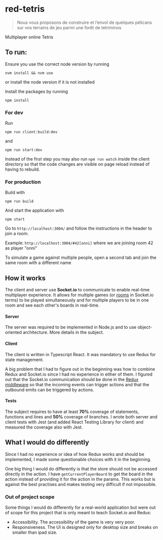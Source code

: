 # red-tetris
> Nous vous proposons de construire et l’envol de quelques pélicans sur vos terrains de jeu parmi une forêt de tetriminos

Multiplayer online Tetris

## To run:

Ensure you use the correct node version by running
```
nvm install && nvm use
```
or install the node version if it is not installed

Install the packages by running
```
npm install
```

### For dev

Run 
```
npm run client:build:dev
```
and
```
npm run start:dev
```

Instead of the first step you may also run `npm run watch` inside the client directory so that the code changes are visible on page reload instead of having to rebuild.

### For production

Build with
```
npm run build
```

And start the application with
```
npm start
```

Go to `http://localhost:3004/` and follow the instructions in the header to join a room.

Example: `http://localhost:3004/#42[onni]` where we are joining room 42 as player "onni"

To simulate a game against multiple people, open a second tab and join the same room with a different name

## How it works

The client and server use **Socket.io** to communicate to enable real-time multiplayer experience. It allows for multiple games (or [rooms](https://socket.io/docs/v4/rooms/) in Socket.io terms) to be played simultaneously and for multiple players to be in one room and see each other's boards in real-time.

#### Server
The server was required to be implemented in Node.js and to use object-oriented architecture. More details in the subject.

#### Client
The client is written in Typescript React. It was mandatory to use Redux for state management.

A big problem that I had to figure out in the beginning was how to combine Redux and Socket.io since I had no experience in either of them. I figured out that the Socket.io communication should be done in the [Redux middleware](https://github.com/osalmine/red-tetris/blob/master/client/src/middleware/socketMiddleWare.ts) so that the incoming events can trigger actions and that the outbound emits can be triggered by actions.

#### Tests

The subject requires to have at least **70%** coverage of statements, functions and lines and **50%** coverage of branches. I wrote both server and client tests with Jest (and added React Testing Library for client) and measured the coverage also with Jest.

## What I would do differently

Since I had no experience or idea of how Redux works and should be implemented, I made some questionable choices with it in the beginning.

One big thing I would do differently is that the store should not be accessed directly in the action. I have `getCurrentPlayerBoard` to get the board in the action instead of providing it for the action in the params. This works but is against the best practises and makes testing very difficult if not impossible. 

### Out of project scope

Some things I would do differently for a real-world application but were out of scope for this project that is only meant to teach Socket.io and Redux:
- Accessibility. The accessibility of the game is very very poor.
- Responsiveness. The UI is designed only for desktop size and breaks on smaller than ipad size.
